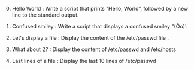 0. Hello World : Write a script that prints “Hello, World”, followed by a new line to the standard output.

1. Confused smiley : Write a script that displays a confused smiley "(Ôo)'.

2. Let's display a file : Display the content of the /etc/passwd file
.
3. What about 2? : Display the content of /etc/passwd and /etc/hosts

4. Last lines of a file : Display the last 10 lines of /etc/passwd

